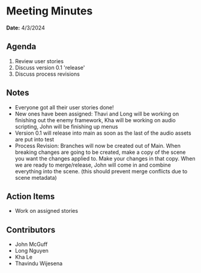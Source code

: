 # Meeting Minutes
**Date:** 4/3/2024

## Agenda
1. Review user stories
2. Discuss version 0.1 'release' 
3. Discuss process revisions



## Notes
* Everyone got all their user stories done!
* New ones have been assigned: Thavi and Long will be working on finishing out the enemy framework, Kha will be working on audio scripting, John will be finishing up menus
* Version 0.1 will release into main as soon as the last of the audio assets are put into test
* Process Revision: Branches will now be created out of Main. When breaking changes are going to be created, make a copy of the scene you want the changes applied to. Make your changes in that copy. When we are ready to merge/release, John will come in and combine everything into the scene. (this should prevent merge conflicts due to scene metadata)

## Action Items
* Work on assigned stories
## Contributors
* John McGuff
* Long Nguyen
* Kha Le
* Thavindu Wijesena

